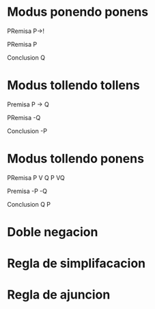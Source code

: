 # Modus ponendo ponens

PRemisa P->!

PRemisa P

Conclusion Q

# Modus tollendo tollens

Premisa P -> Q

PRemisa -Q

Conclusion -P

# Modus tollendo ponens

PRemisa P V Q  P VQ

Premisa -P           -Q

Conclusion    Q P

# Doble negacion



#  Regla de simplifacacion



# Regla de ajuncion